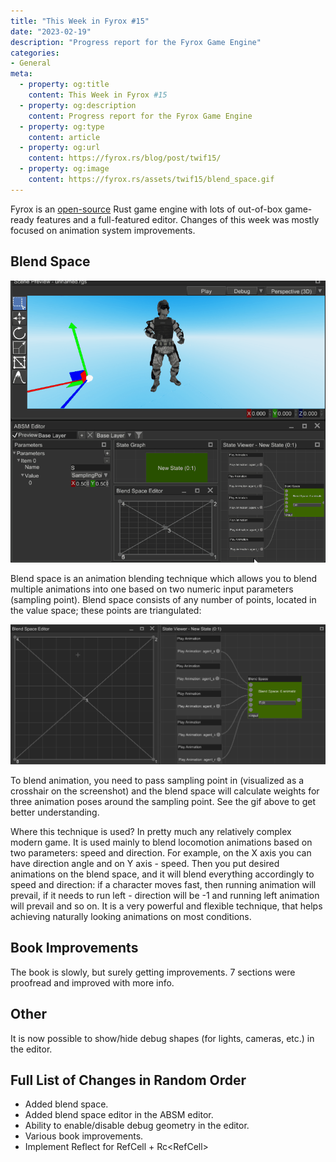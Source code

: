 ```yaml
---
title: "This Week in Fyrox #15"
date: "2023-02-19"
description: "Progress report for the Fyrox Game Engine"
categories: 
- General
meta:
  - property: og:title
    content: This Week in Fyrox #15
  - property: og:description
    content: Progress report for the Fyrox Game Engine
  - property: og:type
    content: article
  - property: og:url
    content: https://fyrox.rs/blog/post/twif15/
  - property: og:image
    content: https://fyrox.rs/assets/twif15/blend_space.gif
---
```


Fyrox is an [open-source](https://github.com/FyroxEngine/Fyrox) Rust game engine with lots of out-of-box 
game-ready features and a full-featured editor. Changes of this week was mostly focused on animation system
improvements.

## Blend Space

![blend space](/assets/twif15/blend_space.gif)

Blend space is an animation blending technique which allows you to blend multiple animations into one based
on two numeric input parameters (sampling point). Blend space consists of any number of points, located in
the value space; these points are triangulated:

![blend space 2](/assets/twif15/blend_space.png)

To blend animation, you need to pass sampling point in (visualized as a crosshair on the screenshot) and 
the blend space will calculate weights for three animation poses around the sampling point. See the gif
above to get better understanding.

Where this technique is used? In pretty much any relatively complex modern game. It is used mainly to 
blend locomotion animations based on two parameters: speed and direction. For example, on the X axis you
can have direction angle and on Y axis - speed. Then you put desired animations on the blend space, and 
it will blend everything accordingly to speed and direction: if a character moves fast, then running 
animation will prevail, if it needs to run left - direction will be -1 and running left animation will
prevail and so on. It is a very powerful and flexible technique, that helps achieving naturally looking
animations on most conditions.

## Book Improvements

The book is slowly, but surely getting improvements. 7 sections were proofread and improved with more info.

## Other

It is now possible to show/hide debug shapes (for lights, cameras, etc.) in the editor. 

## Full List of Changes in Random Order

- Added blend space.
- Added blend space editor in the ABSM editor.
- Ability to enable/disable debug geometry in the editor.
- Various book improvements.
- Implement Reflect for RefCell<T> + Rc<RefCell<T>>